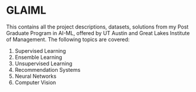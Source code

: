 # GLAIML
This contains all the project descriptions, datasets, solutions from my Post Graduate Program in AI-ML, offered by UT Austin and Great Lakes Institute of Management.
The following topics are covered:
1. Supervised Learning 
2. Ensemble Learning
3. Unsupervised Learning
4. Recommendation Systems
5. Neural Networks
6. Computer Vision
